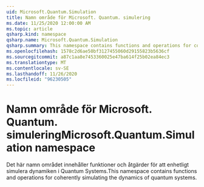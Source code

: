 ```yaml
---
uid: Microsoft.Quantum.Simulation
title: Namn område för Microsoft. Quantum. simulering
ms.date: 11/25/2020 12:00:00 AM
ms.topic: article
qsharp.kind: namespace
qsharp.name: Microsoft.Quantum.Simulation
qsharp.summary: This namespace contains functions and operations for coherently simulating the dynamics of quantum systems.
ms.openlocfilehash: 1578c2d6ae50bf3127455060d29155823b5636cf
ms.sourcegitcommit: a87c1aa8e7453360025e47ba614f25b02ea84ec3
ms.translationtype: MT
ms.contentlocale: sv-SE
ms.lasthandoff: 11/26/2020
ms.locfileid: "96230505"
---
```

# <a name="microsoftquantumsimulation-namespace"></a><span data-ttu-id="87636-102">Namn område för Microsoft. Quantum. simulering</span><span class="sxs-lookup"><span data-stu-id="87636-102">Microsoft.Quantum.Simulation namespace</span></span>

<span data-ttu-id="87636-103">Det här namn området innehåller funktioner och åtgärder för att enhetligt simulera dynamiken i Quantum Systems.</span><span class="sxs-lookup"><span data-stu-id="87636-103">This namespace contains functions and operations for coherently simulating the dynamics of quantum systems.</span></span>

